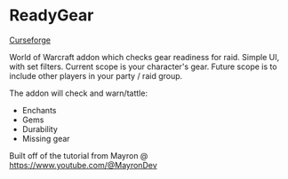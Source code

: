 # ReadyGear
[Curseforge](https://legacy.curseforge.com/wow/addons/ready-gear)
 
World of Warcraft addon which checks gear readiness for raid. Simple UI, with set filters. Current scope is your character's gear. Future scope is to include other players in your party / raid group.

The addon will check and warn/tattle:

- Enchants
- Gems
- Durability
- Missing gear
  
Built off of the tutorial from Mayron @ https://www.youtube.com/@MayronDev
